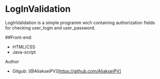 # LogInValidation
LogInValidation is a simple programm wich containing authorization fields for checking user_login and user_password.

##Front-end:
* HTML/CSS
* Java-script

Author
* Gitgub: [@AliakseiPV][https://github.com/AliakseiPV]
